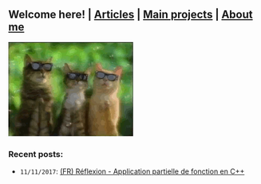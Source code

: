 ## Welcome here! | [Articles](articles.md) | [Main projects](projects.md) | [About me](about.md)

<img src="assets/cat-clap.gif" alt="hi" class="inline"/>

### Recent posts:
- `11/11/2017`: [(FR) Réflexion - Application partielle de fonction en C++](articles/fr/curryfication_cpp.md)
